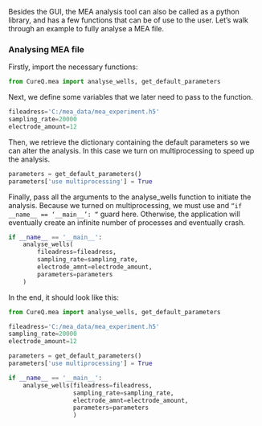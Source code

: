 Besides the GUI, the MEA analysis tool can also be called as a python library, and has a few functions that can be of use to the user. Let’s walk through an example to fully analyse a MEA file.

### Analysing MEA file

Firstly, import the necessary functions:

```python
from CureQ.mea import analyse_wells, get_default_parameters
```

Next, we define some variables that we later need to pass to the function.

```python
fileadress='C:/mea_data/mea_experiment.h5'
sampling_rate=20000
electrode_amount=12
```

Then, we retrieve the dictionary containing the default parameters so we can alter the analysis. In this case we turn on multiprocessing to speed up the analysis.

```python
parameters = get_default_parameters()
parameters['use multiprocessing'] = True
```

Finally, pass all the arguments to the analyse_wells function to initiate the analysis. Because we turned on multiprocessing, we must use and `“if __name__ == ‘__main__’: “` guard here. Otherwise, the application will eventually create an infinite number of processes and eventually crash.

```python
if __name__ == '__main__':
    analyse_wells(
        fileadress=fileadress,
        sampling_rate=sampling_rate,
        electrode_amnt=electrode_amount,
        parameters=parameters
    )
```

In the end, it should look like this:

```python
from CureQ.mea import analyse_wells, get_default_parameters

fileadress='C:/mea_data/mea_experiment.h5'
sampling_rate=20000
electrode_amount=12

parameters = get_default_parameters()
parameters['use multiprocessing'] = True

if __name__ == '__main__':
    analyse_wells(fileadress=fileadress,
                  sampling_rate=sampling_rate,
                  electrode_amnt=electrode_amount,
                  parameters=parameters
                  )
```
